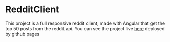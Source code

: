 # RedditClient

This project is a full responsive reddit client, made with Angular that get the top 50 posts from the reddit api.
You can see the project live [here](https://franciscomedinaag.github.io/reddit-client/) deployed by github pages
